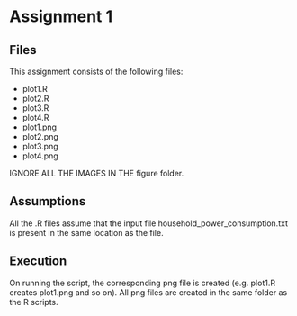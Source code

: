 # Assignment 1

## Files
This assignment consists of the following files:
* plot1.R
* plot2.R
* plot3.R
* plot4.R
* plot1.png
* plot2.png
* plot3.png
* plot4.png

IGNORE ALL THE IMAGES IN THE figure folder.

## Assumptions
All the .R files assume that the input file household_power_consumption.txt is present in the same location as the file. 

## Execution
On running the script, the corresponding png file is created (e.g. plot1.R creates plot1.png and so on). All png files are created in the same folder as the R scripts.
